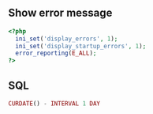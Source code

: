 ## Show error message

```php
<?php
  ini_set('display_errors', 1);
  ini_set('display_startup_errors', 1);
  error_reporting(E_ALL);
?>
```

## SQL

```php
CURDATE() - INTERVAL 1 DAY
```
